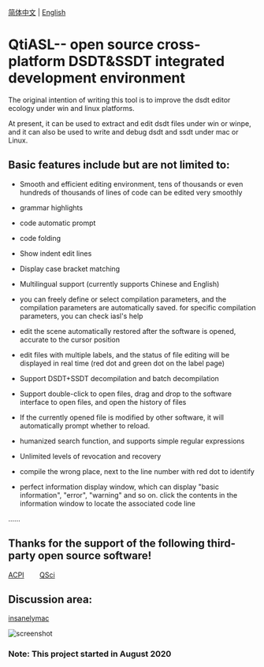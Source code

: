 [简体中文](https://github.com/ic005k/QtiASL/blob/master/README.md) | [English](https://github.com/ic005k/QtiASL/blob/master/READMe-en.md)
# QtiASL-- open source cross-platform DSDT&SSDT integrated development environment

The original intention of writing this tool is to improve the dsdt editor ecology under win and linux platforms.

At present, it can be used to extract and edit dsdt files under win or winpe, and it can also be used to write and debug dsdt and ssdt under mac or Linux.

## Basic features include but are not limited to:

* Smooth and efficient editing environment, tens of thousands or even hundreds of thousands of lines of code can be edited very smoothly

* grammar highlights

* code automatic prompt

* code folding

* Show indent edit lines

* Display case bracket matching

* Multilingual support (currently supports Chinese and English)

* you can freely define or select compilation parameters, and the compilation parameters are automatically saved. for specific compilation parameters, you can check iasl's help

* edit the scene automatically restored after the software is opened, accurate to the cursor position

* edit files with multiple labels, and the status of file editing will be displayed in real time (red dot and green dot on the label page)

* Support DSDT+SSDT decompilation and batch decompilation

* Support double-click to open files, drag and drop to the software interface to open files, and open the history of files

* If the currently opened file is modified by other software, it will automatically prompt whether to reload.

* humanized search function, and supports simple regular expressions

* Unlimited levels of revocation and recovery

* compile the wrong place, next to the line number with red dot to identify

* perfect information display window, which can display "basic information", "error", "warning" and so on. click the contents in the information window to locate the associated code line

......

## Thanks for the support of the following third-party open source software!

[ACPI](https://acpica.org/source)&nbsp; &nbsp; &nbsp; &nbsp; [QSci](https://riverbankcomputing.com/software/qscintilla/download)

## Discussion area:

[insanelymac](https://www.insanelymac.com/forum/topic/344860-open-source-cross-platform-dsdtssdt-analysis-editor/)

![screenshot](https://github.com/ic005k/qtiasl/blob/master/qtiasl.png)

### Note: This project started in August 2020
